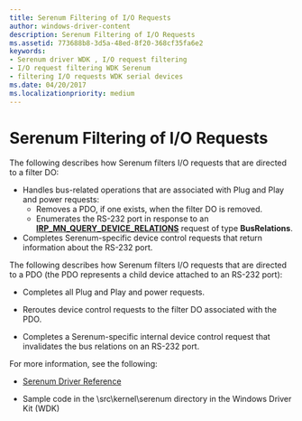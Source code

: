 ```yaml
---
title: Serenum Filtering of I/O Requests
author: windows-driver-content
description: Serenum Filtering of I/O Requests
ms.assetid: 773688b8-3d5a-48ed-8f20-368cf35fa6e2
keywords:
- Serenum driver WDK , I/O request filtering
- I/O request filtering WDK Serenum
- filtering I/O requests WDK serial devices
ms.date: 04/20/2017
ms.localizationpriority: medium
---
```


# Serenum Filtering of I/O Requests





The following describes how Serenum filters I/O requests that are directed to a filter DO:

-   Handles bus-related operations that are associated with Plug and Play and power requests:
    -   Removes a PDO, if one exists, when the filter DO is removed.
    -   Enumerates the RS-232 port in response to an [**IRP\_MN\_QUERY\_DEVICE\_RELATIONS**](https://msdn.microsoft.com/library/windows/hardware/ff551670) request of type **BusRelations**.
-   Completes Serenum-specific device control requests that return information about the RS-232 port.

The following describes how Serenum filters I/O requests that are directed to a PDO (the PDO represents a child device attached to an RS-232 port):

-   Completes all Plug and Play and power requests.

-   Reroutes device control requests to the filter DO associated with the PDO.

-   Completes a Serenum-specific internal device control request that invalidates the bus relations on an RS-232 port.

For more information, see the following:

-   [Serenum Driver Reference](https://msdn.microsoft.com/library/windows/hardware/ff547040)

-   Sample code in the \\src\\kernel\\serenum directory in the Windows Driver Kit (WDK)

 

 




